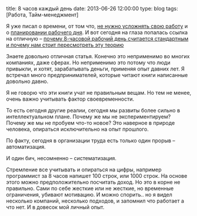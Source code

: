 title: 8 часов каждый день
date: 2013-06-26 12:00:00
type: blog
tags: [Работа, Тайм-менеджмент]

Я уже писал о времени, от том что, [не нужно усложнять свою работу](http://macgera.name/blog/do-not-your-work-harder/) и о [планировании рабочего дня](http://macgera.name/blog/day-planing/). И вот сегодня на глаза попалась ссылка на отличную – [почему 8-часовой рабочий день считается стандартным и почему нам стоит пересмотреть эту теорию](http://lifehacker.ru/2013/06/26/pochemu-8-chasovoj-rabochij-den-schitaetsya-standartnym-i-pochemu-nam-stoit-peresmotret-etu-teoriyu/)

Знаете довольно отличная статья. Конечно это неприменимо во многих компаниях, даже сферах. Но неприменимо это потому что люди привыкли, и хотят, зарабатывать деньги, применяя опыт давних лет. Я встречал много предпринимателей, которые читают книги написанные довольно давно.

Я не говорю что эти книги учат не правильным вещам. Но тем не менее, очень важно учитывать фактор своевременности.

То есть сегодня другие реалии, сегодня мы развиты более сильно в интеллектуальном плане. Почему же мы не экспериментируем? Почему же мы не пробуем что-то новое? Это наверное в природе человека, опираться исключительно на опыт прошлого.

По факту, сегодня в организации труда есть только один прорыв – автоматизация. 

И один бич, несомненно – систематизация.

Стремление все учитывать и опираться на цифры, например программист за 8 часов напишет 100 строк, или 1000 строк. На основе этого можно предположительно посчитать доход. Но это в корне не правильно. Сами по себе жесткие или не жесткие, но временные ограничения, убивают мотивацию. И можно спорить.. но я видел несколько компаний, несколько подходов, и запомнил что работает а что нет. И в довесок мой личный опыт.
